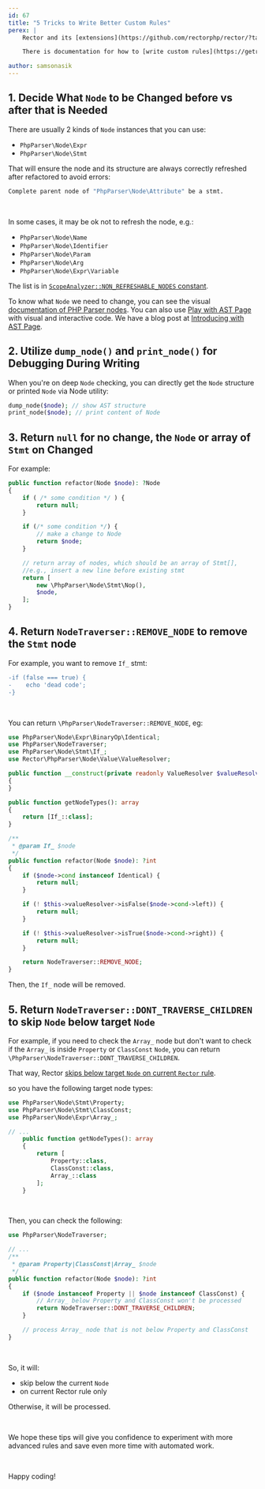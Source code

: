 ```yaml
---
id: 67
title: "5 Tricks to Write Better Custom Rules"
perex: |
    Rector and its [extensions](https://github.com/rectorphp/rector/?tab=readme-ov-file#empowered-by-community-heart) already consist of many rules for PHP and Framework upgrades, improving code quality and type coverage. However, you may have your own needs - that's when you need to write your own custom rules.

    There is documentation for how to [write custom rules](https://getrector.com/documentation/custom-rule), but the following tricks can help you more.

author: samsonasik
---
```


## 1. Decide What `Node` to be Changed **before** vs **after** that is Needed

There are usually 2 kinds of `Node` instances that you can use:

- `PhpParser\Node\Expr`
- `PhpParser\Node\Stmt`

That will ensure the node and its structure are always correctly refreshed after refactored to avoid errors:

```bash
Complete parent node of "PhpParser\Node\Attribute" be a stmt.
```

<br>

In some cases, it may be ok not to refresh the node, e.g.:

- `PhpParser\Node\Name`
- `PhpParser\Node\Identifier`
- `PhpParser\Node\Param`
- `PhpParser\Node\Arg`
- `PhpParser\Node\Expr\Variable`

The list is in [`ScopeAnalyzer::NON_REFRESHABLE_NODES` constant](https://github.com/rectorphp/rector-src/blob/650dcc6394c6df206772350e525311f8080e5077/src/NodeAnalyzer/ScopeAnalyzer.php#L19).

To know what `Node` we need to change, you can see the visual [documentation of PHP Parser nodes](https://github.com/rectorphp/php-parser-nodes-docs). You can also use [Play with AST Page](https://getrector.com/ast) with visual and interactive code. We have a blog post at [Introducing with AST Page](https://getrector.com/blog/introducing-play-with-ast-page).

## 2. Utilize `dump_node()` and `print_node()` for Debugging During Writing

When you're on deep `Node` checking, you can directly get the `Node` structure or printed `Node` via Node utility:

```php
dump_node($node); // show AST structure
print_node($node); // print content of Node
```

## 3. Return `null` for no change, the `Node` or array of `Stmt` on Changed

For example:

```php
public function refactor(Node $node): ?Node
{
    if ( /* some condition */ ) {
        return null;
    }

    if (/* some condition */) {
        // make a change to Node
        return $node;
    }

    // return array of nodes, which should be an array of Stmt[],
    //e.g., insert a new line before existing stmt
    return [
        new \PhpParser\Node\Stmt\Nop(),
        $node,
    ];
}
```

## 4. Return `NodeTraverser::REMOVE_NODE` to remove the `Stmt` node

For example, you want to remove `If_` stmt:

```diff
-if (false === true) {
-    echo 'dead code';
-}
```

<br>

You can return `\PhpParser\NodeTraverser::REMOVE_NODE`, eg:

```php
use PhpParser\Node\Expr\BinaryOp\Identical;
use PhpParser\NodeTraverser;
use PhpParser\Node\Stmt\If_;
use Rector\PhpParser\Node\Value\ValueResolver;

public function __construct(private readonly ValueResolver $valueResolver)
{
}

public function getNodeTypes(): array
{
    return [If_::class];
}

/**
 * @param If_ $node
 */
public function refactor(Node $node): ?int
{
    if ($node->cond instanceof Identical) {
        return null;
    }

    if (! $this->valueResolver->isFalse($node->cond->left)) {
        return null;
    }

    if (! $this->valueResolver->isTrue($node->cond->right)) {
        return null;
    }

    return NodeTraverser::REMOVE_NODE;
}
```

Then, the `If_` node will be removed.

## 5. Return `NodeTraverser::DONT_TRAVERSE_CHILDREN` to skip `Node` below target `Node`

For example, if you need to check the `Array_` node but don't want to check if the `Array_` is inside `Property` or `ClassConst` `Node`, you can return `\PhpParser\NodeTraverser::DONT_TRAVERSE_CHILDREN`.

That way, Rector [skips below target `Node` on current `Rector` rule](https://github.com/rectorphp/rector-src/blob/6bd2b871c4e9741928fb48df3ca8e899be42be81/src/Rector/AbstractRector.php#L269-L291).

so you have the following target node types:

```php
use PhpParser\Node\Stmt\Property;
use PhpParser\Node\Stmt\ClassConst;
use PhpParser\Node\Expr\Array_;

// ...
    public function getNodeTypes(): array
    {
        return [
            Property::class,
            ClassConst::class,
            Array_::class
        ];
    }
```

<br>

Then, you can check the following:

```php
use PhpParser\NodeTraverser;

// ...
/**
 * @param Property|ClassConst|Array_ $node
 */
public function refactor(Node $node): ?int
{
    if ($node instanceof Property || $node instanceof ClassConst) {
        // Array_ below Property and ClassConst won't be processed
        return NodeTraverser::DONT_TRAVERSE_CHILDREN;
    }

    // process Array_ node that is not below Property and ClassConst
}
```

<br>

So, it will:

* skip below the current `Node`
* on current Rector rule only

Otherwise, it will be processed.

<br>

We hope these tips will give you confidence to experiment with more advanced rules and save even more time with automated work.


<br>

Happy coding!
